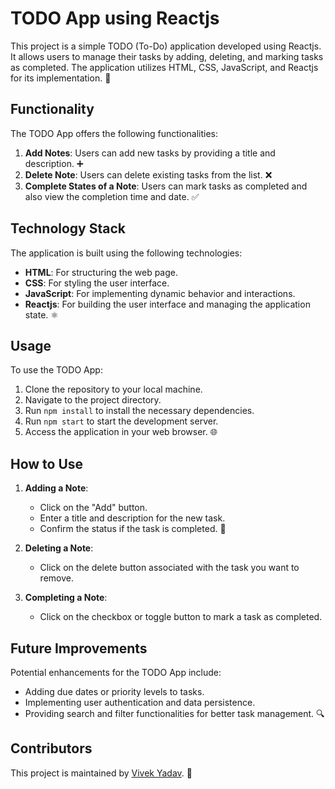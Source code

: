 # TODO App using Reactjs

This project is a simple TODO (To-Do) application developed using Reactjs. It allows users to manage their tasks by adding, deleting, and marking tasks as completed. The application utilizes HTML, CSS, JavaScript, and Reactjs for its implementation. 🚀

## Functionality

The TODO App offers the following functionalities:

1. **Add Notes**: Users can add new tasks by providing a title and description. ➕
2. **Delete Note**: Users can delete existing tasks from the list. ❌
3. **Complete States of a Note**: Users can mark tasks as completed and also view the completion time and date. ✅

## Technology Stack

The application is built using the following technologies:

- **HTML**: For structuring the web page.
- **CSS**: For styling the user interface.
- **JavaScript**: For implementing dynamic behavior and interactions.
- **Reactjs**: For building the user interface and managing the application state. ⚛️

## Usage

To use the TODO App:

1. Clone the repository to your local machine.
2. Navigate to the project directory.
3. Run `npm install` to install the necessary dependencies.
4. Run `npm start` to start the development server.
5. Access the application in your web browser. 🌐

## How to Use

1. **Adding a Note**:
   - Click on the "Add" button.
   - Enter a title and description for the new task.
   - Confirm the status if the task is completed. 📝

2. **Deleting a Note**:
   - Click on the delete button associated with the task you want to remove.

3. **Completing a Note**:
   - Click on the checkbox or toggle button to mark a task as completed.

## Future Improvements

Potential enhancements for the TODO App include:

- Adding due dates or priority levels to tasks.
- Implementing user authentication and data persistence.
- Providing search and filter functionalities for better task management. 🔍

## Contributors

This project is maintained by [Vivek Yadav](https://www.linkedin.com/in/vivek-yadav73/). 🙌

